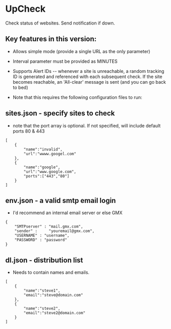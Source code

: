 # UpCheck
Check status of websites. Send notification if down.

## Key features in this version:
- Allows simple mode (provide a single URL as the only parameter)
- Interval parameter must be provided as MINUTES
- Supports Alert IDs -- whenever a site is unreachable, a random tracking ID is generated and referenced with each subsequent check. If the site becomes reachable, an 'All-clear' message is sent (and you can go back to bed)

- Note that this requires the following configuration files to run:

## sites.json - specify sites to check
- note that the port array is optional. If not specified, will include default ports 80 & 443
```
[
    {
        "name":"invalid",
        "url":"wwww.googel.com"
    },
    {
        "name":"google",
        "url":"www.google.com",
        "ports":["443","80"]
    }
]
```

## env.json - a valid smtp email login
- I'd recommend an internal email server or else GMX
```
{
    "SMTPserver" : "mail.gmx.com",
    "sender" :     "youremail@gmx.com",
    "USERNAME" : "username",
    "PASSWORD" : "password"
}
```

## dl.json - distribution list
- Needs to contain names and emails.
```
[
    {
        "name":"steve1",
        "email":"steve@domain.com"
    },
    {
        "name":"steve2",
        "email":"steve2@domain.com"
    } 
]
```
